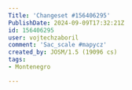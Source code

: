 ```yaml
---
Title: 'Changeset #156406295'
PublishDate: 2024-09-09T17:32:21Z
id: 156406295
user: vojtechzaboril
comment: 'Sac_scale #mapycz'
created_by: JOSM/1.5 (19096 cs)
tags:
- Montenegro

---
```

